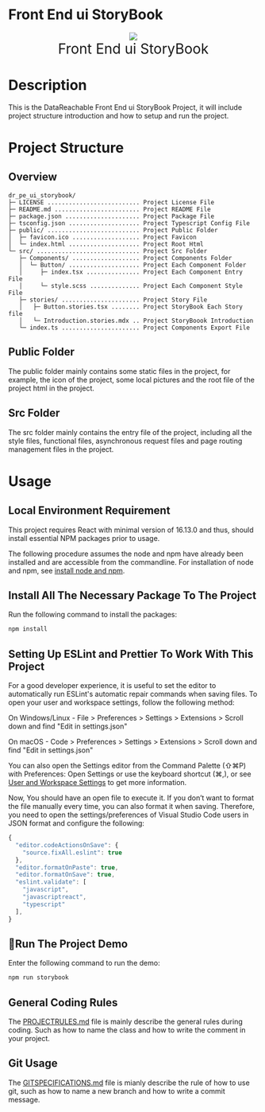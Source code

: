 # Front End ui StoryBook

<div align="center">
	<img src="./logo/logo.jpeg" />
	<br/>
	<div style="margin:auto">
		<span style="font-size:200%">Front End ui StoryBook</span>
	</div>
</div>

# Description

This is the DataReachable Front End ui StoryBook Project, it will include project structure introduction and how to setup and run the project.

# Project Structure

## Overview

```
dr_pe_ui_storybook/
├─ LICENSE .......................... Project License File
├─ README.md ........................ Project README File
├─ package.json ..................... Project Package File
├─ tsconfig.json .................... Project Typescript Config File
├─ public/ .......................... Project Public Folder
│  ├─ favicon.ico ................... Project Favicon
│  └─ index.html .................... Project Root Html
└─ src/ ............................. Project Src Folder
   ├─ Components/ ................... Project Components Folder
   │  └─ Button/ .................... Project Each Component Folder
   │     ├─ index.tsx ............... Project Each Component Entry File
   │     └─ style.scss .............. Project Each Component Style File
   ├─ stories/ ...................... Project Story File
   │   ├─ Button.stories.tsx ........ Project StoryBook Each Story file
   │   └─ Introduction.stories.mdx .. Project StoryBoook Introduction
   └─ index.ts ...................... Project Components Export File
```

## Public Folder

The public folder mainly contains some static files in the project, for example, the icon of the project, some local pictures and the root file of the project html in the project.

## Src Folder

The src folder mainly contains the entry file of the project, including all the style files, functional files, asynchronous request files and page routing management files in the project.

# Usage

## Local Environment Requirement

This project requires React with minimal version of 16.13.0 and thus, should install essential NPM packages prior to usage.

The following procedure assumes the node and npm have already been installed and are accessible from the commandline. For installation of node and npm, see [install node and npm](https://www.npmjs.com/get-npm).

## Install All The Necessary Package To The Project

Run the following command to install the packages:

```javascript
npm install
```

## Setting Up ESLint and Prettier To Work With This Project

For a good developer experience, it is useful to set the editor to automatically run ESLint's automatic repair commands when saving files.
To open your user and workspace settings, follow the following method:

On Windows/Linux - File > Preferences > Settings > Extensions > Scroll down and find "Edit in settings.json"

On macOS - Code > Preferences > Settings > Extensions > Scroll down and find "Edit in settings.json"

You can also open the Settings editor from the Command Palette (⇧⌘P) with Preferences: Open Settings or use the keyboard shortcut (⌘,), or see [User and Workspace Settings](https://code.visualstudio.com/docs/getstarted/settings) to get more information.

Now, You should have an open file to execute it. If you don’t want to format the file manually every time, you can also format it when saving. Therefore, you need to open the settings/preferences of Visual Studio Code users in JSON format and configure the following:

```javascript
{
  "editor.codeActionsOnSave": {
    "source.fixAll.eslint": true
  },
  "editor.formatOnPaste": true,
  "editor.formatOnSave": true,
  "eslint.validate": [
    "javascript",
    "javascriptreact",
    "typescript"
  ],
}
```

## Run The Project Demo

Enter the following command to run the demo:

```javascript
npm run storybook
```

## General Coding Rules

The [PROJECTRULES.md](/doc/PROJECTRULES.md) file is mainly describe the general rules during coding. Such as how to name the class and how to write the comment in your project.

## Git Usage

The [GITSPECIFICATIONS.md](/doc/GITSPECIFICATIONS.md) file is mianly describe the rule of how to use git, such as how to name a new branch and how to write a commit message.
